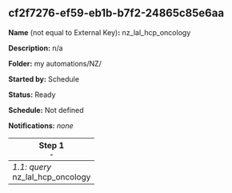 ## cf2f7276-ef59-eb1b-b7f2-24865c85e6aa

**Name** (not equal to External Key)**:** nz_lal_hcp_oncology

**Description:** n/a

**Folder:** my automations/NZ/

**Started by:** Schedule

**Status:** Ready

**Schedule:** Not defined

**Notifications:** _none_


| Step 1<br>_<small>-</small>_ |
| --- |
| _1.1: query_<br>nz_lal_hcp_oncology |
